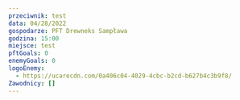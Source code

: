 ```yaml
---
przeciwnik: test
data: 04/28/2022
gospodarze: PFT Drewneks Sampława
godzina: 15:00
miejsce: test
pftGoals: 0
enemyGoals: 0
logoEnemy:
  - https://ucarecdn.com/0a406c04-4029-4cbc-b2cd-b627b4c3b9f8/
Zawodnicy: []
---
```

